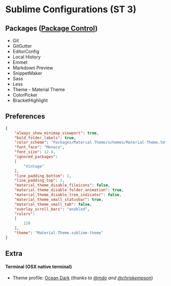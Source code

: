 # Sublime Configurations (ST 3)

## Packages ([Package Control](https://packagecontrol.io))
 - Git
 - GitGutter
 - EditorConfig
 - Local History
 - Emmet
 - Markdown Preview
 - SnippetMaker
 - Sass
 - Less
 - Theme - Material Theme
 - ColorPicker
 - BracketHighlight

## Preferences
```json
{
	"always_show_minimap_viewport": true,
	"bold_folder_labels": true,
	"color_scheme": "Packages/Material Theme/schemes/Material-Theme.tmTheme",
	"font_face": "Monaco",
	"font_size": 12.0,
	"ignored_packages":
	[
		"Vintage"
	],
	"line_padding_bottom": 2,
	"line_padding_top": 2,
	"material_theme_disable_fileicons": false,
	"material_theme_disable_folder_animation": true,
	"material_theme_disable_tree_indicator": false,
	"material_theme_small_statusbar": true,
	"material_theme_small_tab": false,
	"overlay_scroll_bars": "enabled",
	"rulers":
	[
		120
	],
	"theme": "Material-Theme.sublime-theme"
}
```

## Extra
#### Terminal (OSX native terminal)

- Theme profile: [Ocean Dark](terminal/terminal-ocean-dark.terminal) (_thanks to [@mdo][ghMdo] and [@chriskempson][ghChrisKempson]_)



[ghMdo]: https://github.com/mdo/ocean-terminal
[ghChrisKempson]: https://github.com/chriskempson/base16
